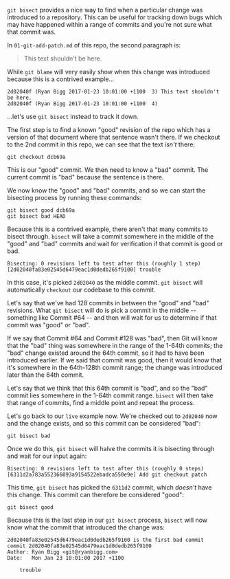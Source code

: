 `git bisect` provides a nice way to find when a particular change was introduced to a repository. This can be useful for tracking down bugs which may have happened within a range of commits and you're not sure what that commit was.

In `01-git-add-patch.md` of this repo, the second paragraph is:

> This text shouldn't be here.

While `git blame` will very easily show when this change was introduced because this is a contrived example...

```
2d02040f (Ryan Bigg 2017-01-23 10:01:00 +1100  3) This text shouldn't be here.
2d02040f (Ryan Bigg 2017-01-23 10:01:00 +1100  4)
```

...let's use `git bisect` instead to track it down.

The first step is to find a known "good" revision of the repo which has a version of that document where that sentence wasn't there. If we checkout to the 2nd commit in this repo, we can see that the text _isn't_ there:

```
git checkout dcb69a
```

This is our "good" commit. We then need to know a "bad" commit. The current commit is "bad" because the sentence is there.

We now know the "good" and "bad" commits, and so we can start the bisecting process by running these commands:

```
git bisect good dcb69a
git bisect bad HEAD
```

Because this is a contrived example, there aren't that many commits to bisect through. `bisect` will take a commit somewhere in the middle of the "good" and "bad" commits and wait for verification if that commit is good or bad.

```
Bisecting: 0 revisions left to test after this (roughly 1 step)
[2d02040fa83e02545d6479eac1d0dedb265f9100] trouble
```

In this case, it's picked `2d02040` as the middle commit. `git bisect` will automatically `checkout` our codebase to this commit.

Let's say that we've had 128 commits in between the "good" and "bad" revisions. What `git bisect` will do is pick a commit in the middle -- something like Commit #64 -- and then will wait for us to determine if that commit was "good" or "bad".

If we say that Commit #64 and Commit #128 was "bad", then Git will know that the "bad" thing was somewhere in the range of the 1-64th commits; the "bad" change existed around the 64th commit, so it had to have been introduced earlier. If we said that commit was good, then it would know that it's somewhere in the 64th-128th commit range; the change was introduced later than the 64th commit.

Let's say that we think that this 64th commit is "bad", and so the "bad" commit lies somewhere in the 1-64th commit range. `bisect` will then take that range of commits, find a middle point and repeat the process.

Let's go back to our `live` example now. We're checked out to `2d02040` now and the change exists, and so this commit can be considered "bad":

```
git bisect bad
```

Once we do this, `git bisect` will halve the commits it is bisecting through and wait for our input again:

```
Bisecting: 0 revisions left to test after this (roughly 0 steps)
[6311d2a783a552366093a9154522ebadca550e9e] Add git checkout patch
```

This time, `git bisect` has picked the `6311d2` commit, which _doesn't_ have this change. This commit can therefore be considered "good":

```
git bisect good
```

Because this is the last step in our `git bisect` process, `bisect` will now know what the commit that introduced the change was:

```
2d02040fa83e02545d6479eac1d0dedb265f9100 is the first bad commit
commit 2d02040fa83e02545d6479eac1d0dedb265f9100
Author: Ryan Bigg <git@ryanbigg.com>
Date:   Mon Jan 23 10:01:00 2017 +1100

    trouble
```

